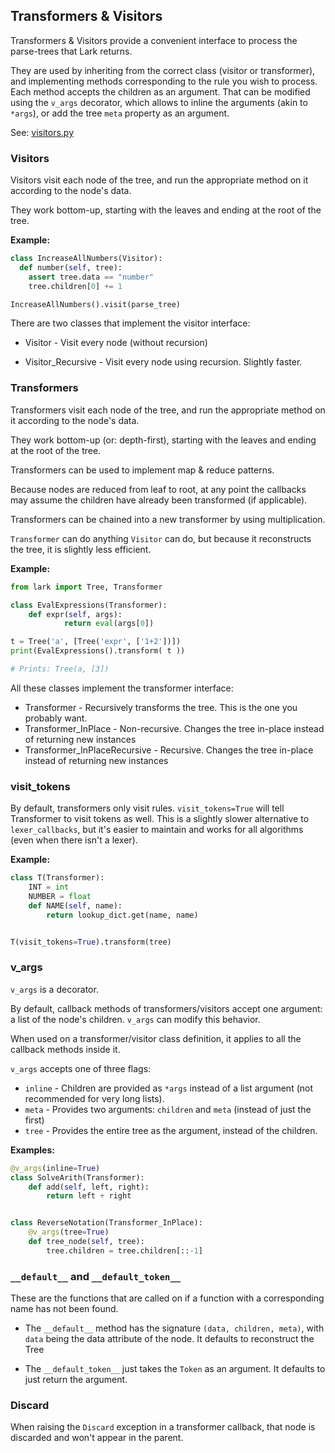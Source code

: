 ## Transformers & Visitors

Transformers & Visitors provide a convenient interface to process the parse-trees that Lark returns.

They are used by inheriting from the correct class (visitor or transformer), and implementing methods corresponding to the rule you wish to process. Each method accepts the children as an argument. That can be modified using the `v_args` decorator, which allows to inline the arguments (akin to `*args`), or add the tree `meta` property as an argument.

See: <a href="https://github.com/lark-parser/lark/blob/master/lark/visitors.py">visitors.py</a>

### Visitors

Visitors visit each node of the tree, and run the appropriate method on it according to the node's data.

They work bottom-up, starting with the leaves and ending at the root of the tree.

**Example:**
```python
class IncreaseAllNumbers(Visitor):
  def number(self, tree):
    assert tree.data == "number"
    tree.children[0] += 1

IncreaseAllNumbers().visit(parse_tree)
```

There are two classes that implement the visitor interface:

* Visitor - Visit every node (without recursion)

* Visitor_Recursive - Visit every node using recursion. Slightly faster.

### Transformers

Transformers visit each node of the tree, and run the appropriate method on it according to the node's data.

They work bottom-up (or: depth-first), starting with the leaves and ending at the root of the tree.

Transformers can be used to implement map & reduce patterns.

Because nodes are reduced from leaf to root, at any point the callbacks may assume the children have already been transformed (if applicable).

Transformers can be chained into a new transformer by using multiplication.

`Transformer` can do anything `Visitor` can do, but because it reconstructs the tree, it is slightly less efficient.


**Example:**
```python
from lark import Tree, Transformer

class EvalExpressions(Transformer):
    def expr(self, args):
            return eval(args[0])

t = Tree('a', [Tree('expr', ['1+2'])])
print(EvalExpressions().transform( t ))

# Prints: Tree(a, [3])
```

All these classes implement the transformer interface:

- Transformer - Recursively transforms the tree. This is the one you probably want.
- Transformer_InPlace - Non-recursive. Changes the tree in-place instead of returning new instances
- Transformer_InPlaceRecursive - Recursive. Changes the tree in-place instead of returning new instances

### visit_tokens

By default, transformers only visit rules. `visit_tokens=True` will tell Transformer to visit tokens as well. This is a slightly slower alternative to `lexer_callbacks`, but it's easier to maintain and works for all algorithms (even when there isn't a lexer).

**Example:**

```python
class T(Transformer):
    INT = int
    NUMBER = float
    def NAME(self, name):
        return lookup_dict.get(name, name)


T(visit_tokens=True).transform(tree)
```


### v_args

`v_args` is a decorator.

By default, callback methods of transformers/visitors accept one argument: a list of the node's children. `v_args` can modify this behavior.

When used on a transformer/visitor class definition, it applies to all the callback methods inside it.

`v_args` accepts one of three flags:

- `inline` - Children are provided as `*args` instead of a list argument (not recommended for very long lists).
- `meta` - Provides two arguments: `children` and `meta` (instead of just the first)
- `tree` - Provides the entire tree as the argument, instead of the children.

**Examples:**

```python
@v_args(inline=True)
class SolveArith(Transformer):
    def add(self, left, right):
        return left + right


class ReverseNotation(Transformer_InPlace):
    @v_args(tree=True)
    def tree_node(self, tree):
        tree.children = tree.children[::-1]
```

### `__default__` and `__default_token__`
These are the functions that are called on if a function with a corresponding name has not been found.

- The `__default__` method has the signature `(data, children, meta)`, with `data` being the data attribute of the node. It defaults to reconstruct the Tree

- The `__default_token__` just takes the `Token` as an argument. It defaults to just return the argument.


### Discard

When raising the `Discard` exception in a transformer callback, that node is discarded and won't appear in the parent.


